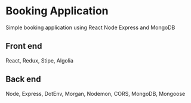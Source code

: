 # Booking Application

Simple booking application using React Node Express and MongoDB

## Front end

React, Redux, Stipe, Algolia

## Back end

Node, Express, DotEnv, Morgan, Nodemon, CORS, MongoDB, Mongoose
